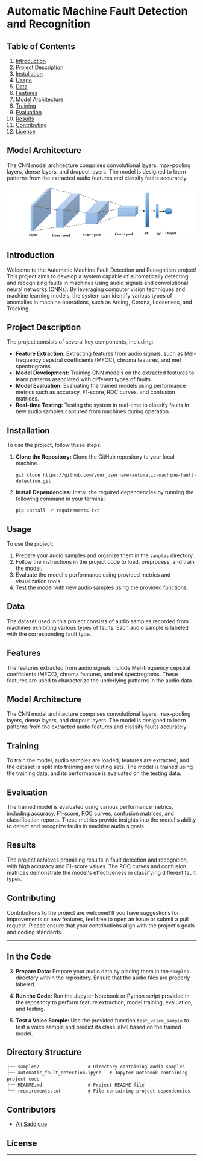 
# Automatic Machine Fault Detection and Recognition

## Table of Contents

1. [Introduction](#introduction)
2. [Project Description](#project-description)
3. [Installation](#installation)
4. [Usage](#usage)
5. [Data](#data)
6. [Features](#features)
7. [Model Architecture](#model-architecture)
8. [Training](#training)
9. [Evaluation](#evaluation)
10. [Results](#results)
11. [Contributing](#contributing)
12. [License](#license)

## Model Architecture <a name="model-architecture"></a>

The CNN model architecture comprises convolutional layers, max-pooling layers, dense layers, and dropout layers. The model is designed to learn patterns from the extracted audio features and classify faults accurately.

![Model Architecture](https://github.com/Alisaddique/Automatic-Machine-Fault-Detection-Recognition/raw/main/Fault%20Detection%20using%20Computer%20Vision/Files/Diagram.png)

## Introduction <a name="introduction"></a>
Welcome to the Automatic Machine Fault Detection and Recognition project! This project aims to develop a system capable of automatically detecting and recognizing faults in machines using audio signals and convolutional neural networks (CNNs). By leveraging computer vision techniques and machine learning models, the system can identify various types of anomalies in machine operations, such as Arcing, Corona, Looseness, and Tracking.

## Project Description <a name="project-description"></a>
The project consists of several key components, including:
- **Feature Extraction:** Extracting features from audio signals, such as Mel-frequency cepstral coefficients (MFCC), chroma features, and mel spectrograms.
- **Model Development:** Training CNN models on the extracted features to learn patterns associated with different types of faults.
- **Model Evaluation:** Evaluating the trained models using performance metrics such as accuracy, F1-score, ROC curves, and confusion matrices.
- **Real-time Testing:** Testing the system in real-time to classify faults in new audio samples captured from machines during operation.

## Installation <a name="installation"></a>

To use the project, follow these steps:

1. **Clone the Repository:** Clone the GitHub repository to your local machine.
   ```
   git clone https://github.com/your_username/automatic-machine-fault-detection.git
   ```

2. **Install Dependencies:** Install the required dependencies by running the following command in your terminal.
   ```
   pip install -r requirements.txt
   ```

## Usage <a name="usage"></a>
To use the project:
1. Prepare your audio samples and organize them in the `samples` directory.
2. Follow the instructions in the project code to load, preprocess, and train the model.
3. Evaluate the model's performance using provided metrics and visualization tools.
4. Test the model with new audio samples using the provided functions.

## Data <a name="data"></a>
The dataset used in this project consists of audio samples recorded from machines exhibiting various types of faults. Each audio sample is labeled with the corresponding fault type.

## Features <a name="features"></a>
The features extracted from audio signals include Mel-frequency cepstral coefficients (MFCC), chroma features, and mel spectrograms. These features are used to characterize the underlying patterns in the audio data.

## Model Architecture <a name="model-architecture"></a>
The CNN model architecture comprises convolutional layers, max-pooling layers, dense layers, and dropout layers. The model is designed to learn patterns from the extracted audio features and classify faults accurately.

## Training <a name="training"></a>
To train the model, audio samples are loaded, features are extracted, and the dataset is split into training and testing sets. The model is trained using the training data, and its performance is evaluated on the testing data.

## Evaluation <a name="evaluation"></a>
The trained model is evaluated using various performance metrics, including accuracy, F1-score, ROC curves, confusion matrices, and classification reports. These metrics provide insights into the model's ability to detect and recognize faults in machine audio signals.

## Results <a name="results"></a>
The project achieves promising results in fault detection and recognition, with high accuracy and F1-score values. The ROC curves and confusion matrices demonstrate the model's effectiveness in classifying different fault types.

## Contributing <a name="contributing"></a>
Contributions to the project are welcome! If you have suggestions for improvements or new features, feel free to open an issue or submit a pull request. Please ensure that your contributions align with the project's goals and coding standards.

---
## In the Code 

3. **Prepare Data:** Prepare your audio data by placing them in the `samples` directory within the repository. Ensure that the audio files are properly labeled.

4. **Run the Code:** Run the Jupyter Notebook or Python script provided in the repository to perform feature extraction, model training, evaluation, and testing.

5. **Test a Voice Sample:** Use the provided function `test_voice_sample` to test a voice sample and predict its class label based on the trained model.

## Directory Structure
```
├── samples/                  # Directory containing audio samples
├── automatic_fault_detection.ipynb   # Jupyter Notebook containing project code
├── README.md                 # Project README file
└── requirements.txt          # File containing project dependencies
```

## Contributors
- [Ali Saddique](https://github.com/Alisaddique)


## License
--------------------
